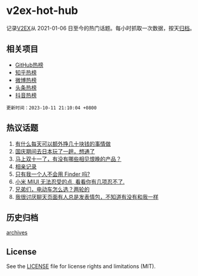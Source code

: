 # v2ex-hot-hub

 记录[V2EX](https://www.v2ex.com/)从 2021-01-06 日至今的热门话题。每小时抓取一次数据，按天[归档](archives)。
 
 ## 相关项目

- [GitHub热榜](https://github.com/snaildev/github-hot-hub)
- [知乎热榜](https://github.com/snaildev/zhihu-hot-hub)
- [微博热榜](https://github.com/snaildev/weibo-hot-hub)
- [头条热榜](https://github.com/snaildev/toutiao-hot-hub)
- [抖音热榜](https://github.com/snaildev/douyin-hot-hub)


 `更新时间：2023-10-11 21:10:04 +0800`

## 热议话题

1. [有什么每天可以额外挣几十块钱的事情做](https://www.v2ex.com/t/980843)
1. [国庆期间去日本玩了一趟，想通了](https://www.v2ex.com/t/980891)
1. [马上双十一了，有没有哪些相见恨晚的产品？](https://www.v2ex.com/t/980777)
1. [相亲记录](https://www.v2ex.com/t/980929)
1. [只有我一个人不会用 Finder 吗?](https://www.v2ex.com/t/980859)
1. [小米 MIUI 无法忍受的点, 看看你有几项忍不了.](https://www.v2ex.com/t/980796)
1. [兄弟们，电动车怎么选？两轮的](https://www.v2ex.com/t/980871)
1. [我很讨厌聊天页面有人总是发表情包，不知道有没有和我一样](https://www.v2ex.com/t/980867)

## 历史归档

[archives](archives)

## License

See the [LICENSE](LICENSE) file for license rights and limitations (MIT).

